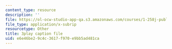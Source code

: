 ```yaml
---
content_type: resource
description: ''
file: https://ol-ocw-studio-app-qa.s3.amazonaws.com/courses/1-258j-public-transportation-systems-spring-2017/e6e46be29c4c3617f970e9bb5ad481ca_JPCA2qE9MSw.srt
file_type: application/x-subrip
resourcetype: Other
title: 3play caption file
uid: e6e46be2-9c4c-3617-f970-e9bb5ad481ca
---
```

